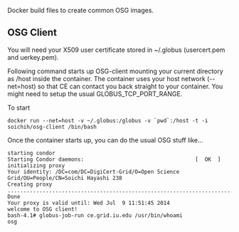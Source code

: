 Docker build files to create common OSG images.

## OSG Client

You will need your X509 user certificate stored in ~/.globus (usercert.pem and uerkey.pem).

Following command starts up OSG-client mounting your current directory as /host inside the container. The container uses your host 
network (--net=host) so that CE can contact you back straight to your container. You might need to setup the usual GLOBUS_TCP_PORT_RANGE.

To start

```
docker run --net=host -v ~/.globus:/globus -v `pwd`:/host -t -i soichih/osg-client /bin/bash
```

Once the container starts up, you can do the usual OSG stuff like...

```
starting condor
Starting Condor daemons:                                   [  OK  ]
initializing proxy
Your identity: /DC=com/DC=DigiCert-Grid/O=Open Science Grid/OU=People/CN=Soichi Hayashi 238
Creating proxy .................................................................................................. Done
Your proxy is valid until: Wed Jul  9 11:51:45 2014
welcome to OSG client!
bash-4.1# globus-job-run ce.grid.iu.edu /usr/bin/whoami
osg

```
